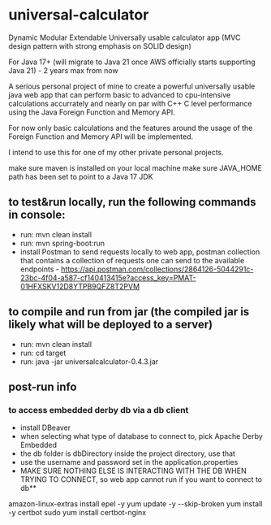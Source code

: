 # universal-calculator
Dynamic Modular Extendable Universally usable calculator app (MVC design pattern with strong emphasis on SOLID design)

For Java 17+ (will migrate to Java 21 once AWS officially starts supporting Java 21) - 2 years max from now

A serious personal project of mine to create a powerful universally usable java web app that can perform basic to advanced to cpu-intensive calculations accurrately and nearly on par with C++ C level performance using the Java Foreign Function and Memory API.

For now only basic calculations and the features around the usage of the Foreign Function and Memory API will be implemented.

I intend to use this for one of my other private personal projects.

make sure maven is installed on your local machine make sure JAVA_HOME path has been set to point to a Java 17 JDK

## to test&run locally, run the following commands in console:
- run: mvn clean install
- run: mvn spring-boot:run
- install Postman to send requests locally to web app, postman collection that contains a collection of requests one can send to the available endpoints - https://api.postman.com/collections/2864126-5044291c-23bc-4f04-a587-cf140413415e?access_key=PMAT-01HFXSKV12D8YTPB9QFZ8T2PVM
## to compile and run from jar (the compiled jar is likely what will be deployed to a server)
- run: mvn clean install
- run: cd target
- run: java -jar universalcalculator-0.4.3.jar
## post-run info
### to access embedded derby db via a db client
- install DBeaver
- when selecting what type of database to connect to, pick Apache Derby Embedded
- the db folder is dbDirectory inside the project directory, use that
- use the username and password set in the application.properties
- MAKE SURE NOTHING ELSE IS INTERACTING WITH THE DB WHEN TRYING TO CONNECT, so web app cannot run if you want to connect to db**

amazon-linux-extras install epel -y
yum update -y --skip-broken
yum install -y certbot
sudo yum install certbot-nginx
